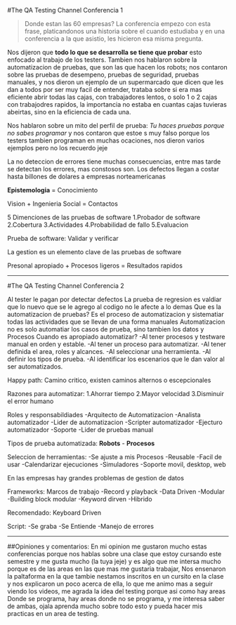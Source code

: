 #The QA Testing Channel Conferencia 1

>Donde estan las 60 empresas?
La conferencia empezo con esta frase, platicandonos una historia sobre el cuando
estudiaba y en una conferencia a la que asistio, les hicieron esa misma pregunta.

Nos dijeron que **todo lo que se desarrolla se tiene que probar** esto enfocado
al trabajo de los testers.
Tambien nos hablaron sobre la automatizacion de pruebas, que son las que hacen
los robots; nos contaron sobre las pruebas de desempeno, pruebas de seguridad,
pruebas manuales, y nos dieron un ejemplo de un supermarcado que dicen que
les dan a todos por ser muy facil de entender, trataba sobre si era mas
eficiente abrir todas las cajas, con trabajadores lentos, o solo 1 o 2
cajas con trabajodres rapidos, la importancia no estaba en cuantas cajas tuvieras
abeirtas, sino en la eficiencia de cada una.

Nos hablaron sobre un mito del perfil de prueba:
*Tu haces pruebas porque no sabes programar*
y nos contaron que estoe s muy falso porque los testers tambien programan en
muchas ocaciones, nos dieron varios ejemplos pero no los recuerdo jeje

La no deteccion de errores tiene muchas consecuencias, entre mas tarde se
detectan los errores, mas constosos son.
Los defectos llegan a costar hasta  billones de dolares a empresas norteamericanas

**Epistemologia** = Conocimiento

Vision + Ingenieria Social = Contactos

5 Dimenciones de las pruebas de software
1.Probador de software
2.Cobertura
3.Actividades
4.Probabilidad de fallo
5.Evaluacion

Prueba de software: Validar y verificar

La gestion es un elemento clave de las pruebas de software

Presonal apropiado + Procesos ligeros = Resultados rapidos

___

#The QA Testing Channel Conferencia 2

Al tester le pagan por detectar defectos
La prueba de regresion es valdiar que lo nuevo que se le agrego al codigo
no le afecte a lo demas
Que es la automatizacion de pruebas?
Es el proceso de automatizacion y sistematiar todas las actividades que se
llevan de una forma manuales
Automatizacion no es solo automatiar los casos de prueba, sino tambien los datos
y Procesos
Cuando es apropiado automatizar?
-Al tener procesos y testware manual en orden y estable.
-Al tener un proceso para automatizar.
-Al tener definida el area, roles y alcances.
-Al seleccionar una herramienta.
-Al definir los tipos de prueba.
-Al identificar los escenarios que le dan valor al ser automatizados.

Happy path: Camino critico, existen caminos alternos o escepcionales

Razones para automatizar:
1.Ahorrar tiempo
2.Mayor velocidad
3.Disminuir el error humano

Roles y responsabildiades
-Arquitecto de Automatizacion
-Analista automatizador
-Lider de automatizacion
-Scripter automatizador
-Ejecturo automatizador
-Soporte
-Lider de pruebas manual

Tipos de prueba automatizada: **Robots** - **Procesos**

Seleccion de herramientas:
-Se ajuste a mis Procesos
-Reusable
-Facil de usar
-Calendarizar ejecuciones
-Simuladores
-Soporte movil, desktop, web

En las empresas hay grandes problemas de gestion de datos

Frameworks: Marcos de trabajo
-Record y playback
-Data Driven
-Modular
-Building block modular
-Keyword dirven
-Hibrido

Recomendado: Keyboard Driven

Script:
-Se graba
-Se Entiende
-Manejo de errores

___

##Opiniones y comentarios:
En mi opinion me gustaron mucho estas conferencias porque nos hablas sobre una
clase que estoy cursando este semestre y me gusta mucho (la tuya jeje) y es algo
que me intersa mucho porque es de las areas en las que mas me gustaria trabajar,
Nos ensenaron la paltaforma en la que tambie nestamos inscritos en un cursito en
la clase y nos explicaron un poco acerca de ella, lo que me animo mas a seguir
viendo los videos, me agrada la idea del testing porque asi como hay areas Donde
se programa, hay areas donde no se programa, y me interesa saber de ambas, ojala
aprenda mucho sobre todo esto y pueda hacer mis practicas en un area de testing.

